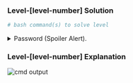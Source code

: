 <!-- This is a template for writing solutions to the levels in the linux-wargames repository. This template is to be used for all levels in the repository. The template is to be used as follows: -->
### Level-[level-number] Solution
```bash
# bash command(s) to solve level
```

<p>
<details>
<summary>Password (Spoiler Alert).</summary>
<pre><code></code>[PasswordObtained: avoid private ssh keys]</pre>
</details>
</p>

### Level-[level-number] Explanation
<!-- explanation -->

<!-- o/p image -->
![cmd output](image.png)